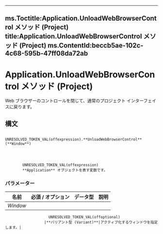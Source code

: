 

---
ms.Toctitle:Application.UnloadWebBrowserControl メソッド (Project)
title:Application.UnloadWebBrowserControl メソッド (Project)
ms.ContentId:beccb5ae-102c-4c68-595b-47ff08da72ab
---
# Application.UnloadWebBrowserControl メソッド (Project)




Web ブラウザーのコントロールを閉じて、通常のプロジェクト インターフェイスに戻ります。

## 構文

            UNRESOLVED_TOKEN_VAL(offexpression).**UnloadWebBrowserControl**(**Window**)




            UNRESOLVED_TOKEN_VAL(offexpression)
            **Application** オブジェクトを表す変数です。

### パラメーター

|**名前**|**必須 / オプション**|**データ型**|**説明**|
|---|---|---|---|
|*Window*|
                        UNRESOLVED_TOKEN_VAL(offoptional)
                      |**バリアント型 (Variant)**|アクティブ化するウィンドウを指定します。|






